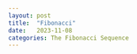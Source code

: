 ```yaml
---
layout: post
title:  "Fibonacci"
date:   2023-11-08
categories: The Fibonacci Sequence
---
```

<canvas id="fibonacci-container"></canvas>
<script src="/js/fibonacci.js"></script>